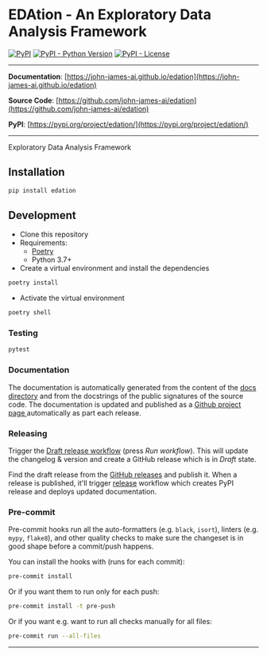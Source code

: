 # EDAtion - An Exploratory Data Analysis Framework

[![PyPI](https://img.shields.io/pypi/v/edation?style=flat-square)](https://pypi.python.org/pypi/edation/)
[![PyPI - Python Version](https://img.shields.io/pypi/pyversions/edation?style=flat-square)](https://pypi.python.org/pypi/edation/)
[![PyPI - License](https://img.shields.io/pypi/l/edation?style=flat-square)](https://pypi.python.org/pypi/edation/)

---

**Documentation**: [https://john-james-ai.github.io/edation](https://john-james-ai.github.io/edation)

**Source Code**: [https://github.com/john-james-ai/edation](https://github.com/john-james-ai/edation)

**PyPI**: [https://pypi.org/project/edation/](https://pypi.org/project/edation/)

---

Exploratory Data Analysis Framework

## Installation

```sh
pip install edation
```

## Development

* Clone this repository
* Requirements:
  * [Poetry](https://python-poetry.org/)
  * Python 3.7+
* Create a virtual environment and install the dependencies

```sh
poetry install
```

* Activate the virtual environment

```sh
poetry shell
```

### Testing

```sh
pytest
```

### Documentation

The documentation is automatically generated from the content of the [docs directory](./docs) and from the docstrings
 of the public signatures of the source code. The documentation is updated and published as a [Github project page
 ](https://pages.github.com/) automatically as part each release.

### Releasing

Trigger the [Draft release workflow](https://github.com/john-james-ai/edation/actions/workflows/draft_release.yml)
(press _Run workflow_). This will update the changelog & version and create a GitHub release which is in _Draft_ state.

Find the draft release from the
[GitHub releases](https://github.com/john-james-ai/edation/releases) and publish it. When
 a release is published, it'll trigger [release](https://github.com/john-james-ai/edation/blob/master/.github/workflows/release.yml) workflow which creates PyPI
 release and deploys updated documentation.

### Pre-commit

Pre-commit hooks run all the auto-formatters (e.g. `black`, `isort`), linters (e.g. `mypy`, `flake8`), and other quality
 checks to make sure the changeset is in good shape before a commit/push happens.

You can install the hooks with (runs for each commit):

```sh
pre-commit install
```

Or if you want them to run only for each push:

```sh
pre-commit install -t pre-push
```

Or if you want e.g. want to run all checks manually for all files:

```sh
pre-commit run --all-files
```

---
